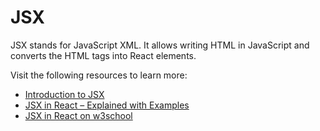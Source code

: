# JSX

JSX stands for JavaScript XML. It allows writing HTML in JavaScript and converts the HTML tags into React elements.

Visit the following resources to learn more:

- [Introduction to JSX](https://reactjs.org/docs/introducing-jsx.html)
- [JSX in React – Explained with Examples](https://www.freecodecamp.org/news/jsx-in-react-introduction/)
- [JSX in React on w3school](https://www.w3schools.com/react/react_jsx.asp)
